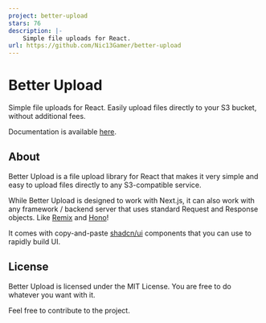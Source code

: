 ```yaml
---
project: better-upload
stars: 76
description: |-
    Simple file uploads for React.
url: https://github.com/Nic13Gamer/better-upload
---
```


# Better Upload

Simple file uploads for React. Easily upload files directly to your S3 bucket, without additional fees.

Documentation is available [here](https://better-upload.js.org).

## About

Better Upload is a file upload library for React that makes it very simple and easy to upload files directly to any S3-compatible service.

While Better Upload is designed to work with Next.js, it can also work with any framework / backend server that uses standard Request and Response objects. Like [Remix](https://remix.run/) and [Hono](https://hono.dev/)!

It comes with copy-and-paste [shadcn/ui](https://ui.shadcn.com) components that you can use to rapidly build UI.

## License

Better Upload is licensed under the MIT License. You are free to do whatever you want with it.

Feel free to contribute to the project.

